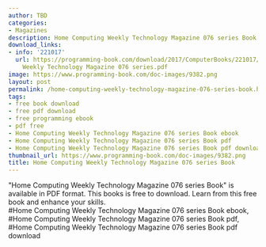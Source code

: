 ```yaml
---
author: TBD
categories:
- Magazines
description: Home Computing Weekly Technology Magazine 076 series Book
download_links:
- info: '221017'
  url: https://programming-book.com/download/2017/ComputerBooks/221017/Home Computing
    Weekly Technology Magazine 076 series.pdf
image: https://www.programming-book.com/doc-images/9382.png
layout: post
permalink: /home-computing-weekly-technology-magazine-076-series-book.html
tags:
- free book download
- free pdf download
- free programming ebook
- pdf free
- Home Computing Weekly Technology Magazine 076 series Book ebook
- Home Computing Weekly Technology Magazine 076 series Book pdf
- Home Computing Weekly Technology Magazine 076 series Book pdf download
thumbnail_url: https://www.programming-book.com/doc-images/9382.png
title: Home Computing Weekly Technology Magazine 076 series Book
---
```


 
<div class="item-desc text-justify">
  "Home Computing Weekly Technology Magazine 076 series Book" is available in PDF format. This books is free to download. Learn from this free book and enhance your skills.
  <br>
  #Home Computing Weekly Technology Magazine 076 series Book ebook, #Home Computing Weekly Technology Magazine 076 series Book pdf, #Home Computing Weekly Technology Magazine 076 series Book pdf download
</div>
